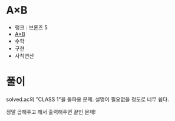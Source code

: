 # A×B

- 랭크 : 브론즈 5
- [A×B](https://www.acmicpc.net/problem/10998)
- 수학
- 구현
- 사칙연산

# 풀이

solved.ac의 "CLASS 1"을 돌파용 문제. 설명이 필요없을 정도로 너무 쉽다.

정말 곱해주고 해서 출력해주면 끝인 문제!